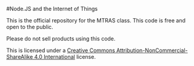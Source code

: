 #Node.JS and the Internet of Things

This is the official repository for the MTRAS class. This code is free and open to the public. 

Please do not sell products using this code. 

This is licensed under a [Creative Commons Attribution-NonCommercial-ShareAlike 4.0 International](https://creativecommons.org/licenses/by-nc-sa/4.0/legalcode) license.
